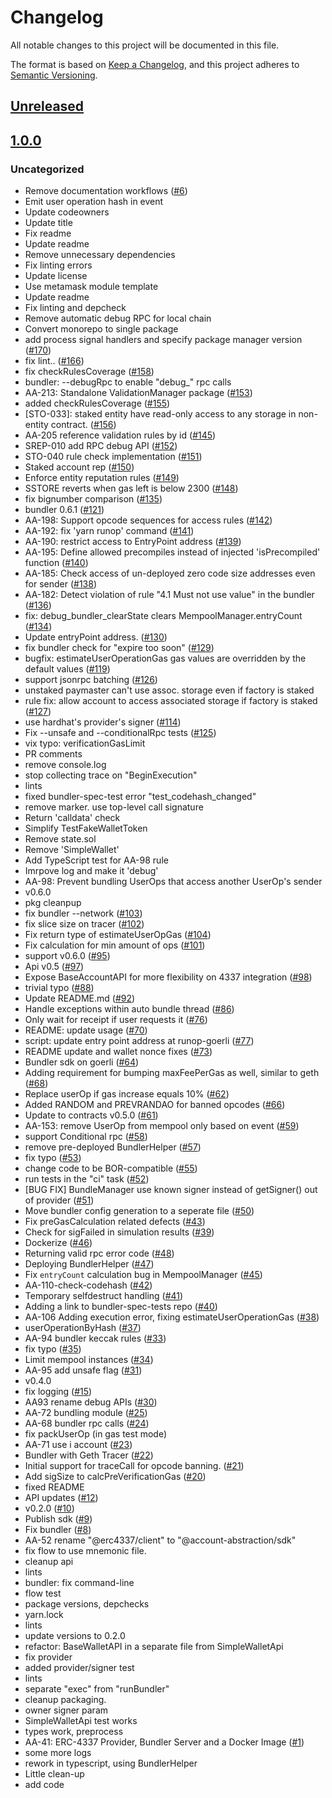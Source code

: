 # Changelog

All notable changes to this project will be documented in this file.

The format is based on [Keep a Changelog](https://keepachangelog.com/en/1.0.0/),
and this project adheres to [Semantic Versioning](https://semver.org/spec/v2.0.0.html).

## [Unreleased]

## [1.0.0]

### Uncategorized

- Remove documentation workflows ([#6](https://github.com/MetaMask/test-bundler/pull/6))
- Emit user operation hash in event
- Update codeowners
- Update title
- Fix readme
- Update readme
- Remove unnecessary dependencies
- Fix linting errors
- Update license
- Use metamask module template
- Update readme
- Fix linting and depcheck
- Remove automatic debug RPC for local chain
- Convert monorepo to single package
- add process signal handlers and specify package manager version ([#170](https://github.com/MetaMask/test-bundler/pull/170))
- fix lint.. ([#166](https://github.com/MetaMask/test-bundler/pull/166))
- fix checkRulesCoverage ([#158](https://github.com/MetaMask/test-bundler/pull/158))
- bundler: --debugRpc to enable "debug\_" rpc calls
- AA-213: Standalone ValidationManager package ([#153](https://github.com/MetaMask/test-bundler/pull/153))
- added checkRulesCoverage ([#155](https://github.com/MetaMask/test-bundler/pull/155))
- [STO-033]: staked entity have read-only access to any storage in non-entity contract. ([#156](https://github.com/MetaMask/test-bundler/pull/156))
- AA-205 reference validation rules by id ([#145](https://github.com/MetaMask/test-bundler/pull/145))
- SREP-010 add RPC debug API ([#152](https://github.com/MetaMask/test-bundler/pull/152))
- STO-040 rule check implementation ([#151](https://github.com/MetaMask/test-bundler/pull/151))
- Staked account rep ([#150](https://github.com/MetaMask/test-bundler/pull/150))
- Enforce entity reputation rules ([#149](https://github.com/MetaMask/test-bundler/pull/149))
- SSTORE reverts when gas left is below 2300 ([#148](https://github.com/MetaMask/test-bundler/pull/148))
- fix bignumber comparison ([#135](https://github.com/MetaMask/test-bundler/pull/135))
- bundler 0.6.1 ([#121](https://github.com/MetaMask/test-bundler/pull/121))
- AA-198: Support opcode sequences for access rules ([#142](https://github.com/MetaMask/test-bundler/pull/142))
- AA-192: fix 'yarn runop' command ([#141](https://github.com/MetaMask/test-bundler/pull/141))
- AA-190: restrict access to EntryPoint address ([#139](https://github.com/MetaMask/test-bundler/pull/139))
- AA-195: Define allowed precompiles instead of injected 'isPrecompiled' function ([#140](https://github.com/MetaMask/test-bundler/pull/140))
- AA-185: Check access of un-deployed zero code size addresses even for sender ([#138](https://github.com/MetaMask/test-bundler/pull/138))
- AA-182: Detect violation of rule "4.1 Must not use value" in the bundler ([#136](https://github.com/MetaMask/test-bundler/pull/136))
- fix: debug_bundler_clearState clears MempoolManager.entryCount ([#134](https://github.com/MetaMask/test-bundler/pull/134))
- Update entryPoint address. ([#130](https://github.com/MetaMask/test-bundler/pull/130))
- fix bundler check for "expire too soon" ([#129](https://github.com/MetaMask/test-bundler/pull/129))
- bugfix: estimateUserOperationGas gas values are overridden by the default values ([#119](https://github.com/MetaMask/test-bundler/pull/119))
- support jsonrpc batching ([#126](https://github.com/MetaMask/test-bundler/pull/126))
- unstaked paymaster can't use assoc. storage even if factory is staked
- rule fix: allow account to access associated storage if factory is staked ([#127](https://github.com/MetaMask/test-bundler/pull/127))
- use hardhat's provider's signer ([#114](https://github.com/MetaMask/test-bundler/pull/114))
- Fix --unsafe and --conditionalRpc tests ([#125](https://github.com/MetaMask/test-bundler/pull/125))
- vix typo: verificationGasLimit
- PR comments
- remove console.log
- stop collecting trace on "BeginExecution"
- lints
- fixed bundler-spec-test error "test_codehash_changed"
- remove marker. use top-level call signature
- Return 'calldata' check
- Simplify TestFakeWalletToken
- Remove state.sol
- Remove 'SimpleWallet'
- Add TypeScript test for AA-98 rule
- Imrpove log and make it 'debug'
- AA-98: Prevent bundling UserOps that access another UserOp's sender
- v0.6.0
- pkg cleanpup
- fix bundler --network ([#103](https://github.com/MetaMask/test-bundler/pull/103))
- fix slice size on tracer ([#102](https://github.com/MetaMask/test-bundler/pull/102))
- Fix return type of estimateUserOpGas ([#104](https://github.com/MetaMask/test-bundler/pull/104))
- Fix calculation for min amount of ops ([#101](https://github.com/MetaMask/test-bundler/pull/101))
- support v0.6.0 ([#95](https://github.com/MetaMask/test-bundler/pull/95))
- Api v0.5 ([#97](https://github.com/MetaMask/test-bundler/pull/97))
- Expose BaseAccountAPI for more flexibility on 4337 integration ([#98](https://github.com/MetaMask/test-bundler/pull/98))
- trivial typo ([#88](https://github.com/MetaMask/test-bundler/pull/88))
- Update README.md ([#92](https://github.com/MetaMask/test-bundler/pull/92))
- Handle exceptions within auto bundle thread ([#86](https://github.com/MetaMask/test-bundler/pull/86))
- Only wait for receipt if user requests it ([#76](https://github.com/MetaMask/test-bundler/pull/76))
- README: update usage ([#70](https://github.com/MetaMask/test-bundler/pull/70))
- script: update entry point address at runop-goerli ([#77](https://github.com/MetaMask/test-bundler/pull/77))
- README update and wallet nonce fixes ([#73](https://github.com/MetaMask/test-bundler/pull/73))
- Bundler sdk on goerli ([#64](https://github.com/MetaMask/test-bundler/pull/64))
- Adding requirement for bumping maxFeePerGas as well, similar to geth ([#68](https://github.com/MetaMask/test-bundler/pull/68))
- Replace userOp if gas increase equals 10% ([#62](https://github.com/MetaMask/test-bundler/pull/62))
- Added RANDOM and PREVRANDAO for banned opcodes ([#66](https://github.com/MetaMask/test-bundler/pull/66))
- Update to contracts v0.5.0 ([#61](https://github.com/MetaMask/test-bundler/pull/61))
- AA-153: remove UserOp from mempool only based on event ([#59](https://github.com/MetaMask/test-bundler/pull/59))
- support Conditional rpc ([#58](https://github.com/MetaMask/test-bundler/pull/58))
- remove pre-deployed BundlerHelper ([#57](https://github.com/MetaMask/test-bundler/pull/57))
- fix typo ([#53](https://github.com/MetaMask/test-bundler/pull/53))
- change code to be BOR-compatible ([#55](https://github.com/MetaMask/test-bundler/pull/55))
- run tests in the "ci" task ([#52](https://github.com/MetaMask/test-bundler/pull/52))
- [BUG FIX] BundleManager use known signer instead of getSigner() out of provider ([#51](https://github.com/MetaMask/test-bundler/pull/51))
- Move bundler config generation to a seperate file ([#50](https://github.com/MetaMask/test-bundler/pull/50))
- Fix preGasCalculation related defects ([#43](https://github.com/MetaMask/test-bundler/pull/43))
- Check for sigFailed in simulation results ([#39](https://github.com/MetaMask/test-bundler/pull/39))
- Dockerize ([#46](https://github.com/MetaMask/test-bundler/pull/46))
- Returning valid rpc error code ([#48](https://github.com/MetaMask/test-bundler/pull/48))
- Deploying BundlerHelper ([#47](https://github.com/MetaMask/test-bundler/pull/47))
- Fix `entryCount` calculation bug in MempoolManager ([#45](https://github.com/MetaMask/test-bundler/pull/45))
- AA-110-check-codehash ([#42](https://github.com/MetaMask/test-bundler/pull/42))
- Temporary selfdestruct handling ([#41](https://github.com/MetaMask/test-bundler/pull/41))
- Adding a link to bundler-spec-tests repo ([#40](https://github.com/MetaMask/test-bundler/pull/40))
- AA-106 Adding execution error, fixing estimateUserOperationGas ([#38](https://github.com/MetaMask/test-bundler/pull/38))
- userOperationByHash ([#37](https://github.com/MetaMask/test-bundler/pull/37))
- AA-94 bundler keccak rules ([#33](https://github.com/MetaMask/test-bundler/pull/33))
- fix typo ([#35](https://github.com/MetaMask/test-bundler/pull/35))
- Limit mempool instances ([#34](https://github.com/MetaMask/test-bundler/pull/34))
- AA-95 add unsafe flag ([#31](https://github.com/MetaMask/test-bundler/pull/31))
- v0.4.0
- fix logging ([#15](https://github.com/MetaMask/test-bundler/pull/15))
- AA93 rename debug APIs ([#30](https://github.com/MetaMask/test-bundler/pull/30))
- AA-72 bundling module ([#25](https://github.com/MetaMask/test-bundler/pull/25))
- AA-68 bundler rpc calls ([#24](https://github.com/MetaMask/test-bundler/pull/24))
- fix packUserOp (in gas test mode)
- AA-71 use i account ([#23](https://github.com/MetaMask/test-bundler/pull/23))
- Bundler with Geth Tracer ([#22](https://github.com/MetaMask/test-bundler/pull/22))
- Initial support for traceCall for opcode banning. ([#21](https://github.com/MetaMask/test-bundler/pull/21))
- Add sigSize to calcPreVerificationGas ([#20](https://github.com/MetaMask/test-bundler/pull/20))
- fixed README
- API updates ([#12](https://github.com/MetaMask/test-bundler/pull/12))
- v0.2.0 ([#10](https://github.com/MetaMask/test-bundler/pull/10))
- Publish sdk ([#9](https://github.com/MetaMask/test-bundler/pull/9))
- Fix bundler ([#8](https://github.com/MetaMask/test-bundler/pull/8))
- AA-52 rename "@erc4337/client" to "@account-abstraction/sdk"
- fix flow to use mnemonic file.
- cleanup api
- lints
- bundler: fix command-line
- flow test
- package versions, depchecks
- yarn.lock
- lints
- update versions to 0.2.0
- refactor: BaseWalletAPI in a separate file from SimpleWalletApi
- fix provider
- added provider/signer test
- lints
- separate "exec" from "runBundler"
- cleanup packaging.
- owner signer param
- SimpleWalletApi test works
- types work, preprocess
- AA-41: ERC-4337 Provider, Bundler Server and a Docker Image ([#1](https://github.com/MetaMask/test-bundler/pull/1))
- some more logs
- rework in typescript, using BundlerHelper
- Little clean-up
- add code

[Unreleased]: https://github.com/MetaMask/test-bundler/compare/v1.0.0...HEAD
[1.0.0]: https://github.com/MetaMask/test-bundler/releases/tag/v1.0.0
